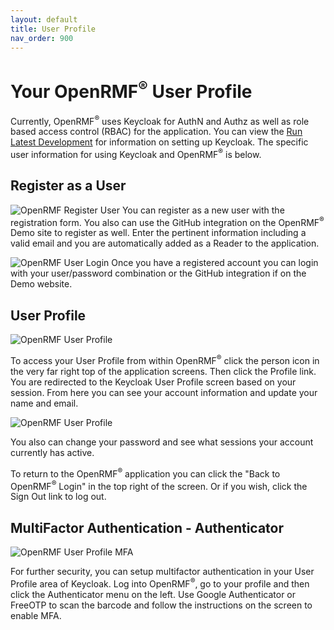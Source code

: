 ```yaml
---
layout: default
title: User Profile
nav_order: 900
---
```


# Your OpenRMF<sup>&reg;</sup> User Profile
Currently, OpenRMF<sup>&reg;</sup> uses Keycloak for AuthN and Authz as well as role based access control (RBAC) for the application. You can view the [Run Latest Development](./latest.md) for information on setting up Keycloak. The specific user information for using Keycloak and OpenRMF<sup>&reg;</sup> is below. 

## Register as a User

![OpenRMF Register User](./assets/register-user.png)
You can register as a new user with the registration form. You also can use the GitHub integration on the OpenRMF<sup>&reg;</sup> Demo site to register as well. Enter the pertinent information including a valid email and you are automatically added as a Reader to the application. 

![OpenRMF User Login](./assets/login-page.png)
Once you have a registered account you can login with your user/password combination or the GitHub integration if on the Demo website. 

## User Profile

![OpenRMF User Profile](./assets/view-profile.png)

To access your User Profile from within OpenRMF<sup>&reg;</sup> click the person icon in the very far right top of the application screens. Then click the Profile link. You are redirected to the Keycloak User Profile screen based on your session. From here you can see your account information and update your name and email. 

![OpenRMF User Profile](./assets/account-profile.png)

You also can change your password and see what sessions your account currently has active. 

To return to the OpenRMF<sup>&reg;</sup> application you can click the "Back to OpenRMF<sup>&reg;</sup> Login" in the top right of the screen. Or if you wish, click the Sign Out link to log out. 

## MultiFactor Authentication - Authenticator

![OpenRMF User Profile MFA](./assets/authenticator.png)

For further security, you can setup multifactor authentication in your User Profile area of Keycloak. Log into OpenRMF<sup>&reg;</sup>, go to your profile and then click the Authenticator menu on the left. Use Google Authenticator or FreeOTP to scan the barcode and follow the instructions on the screen to enable MFA. 